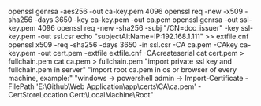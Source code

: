 openssl genrsa -aes256 -out ca-key.pem 4096
openssl req -new -x509 -sha256 -days 3650 -key ca-key.pem -out ca.pem
openssl genrsa -out ssl-key.pem 4096
openssl req -new -sha256 -subj "/CN=dcc_issuer" -key ssl-key.pem -out ssl.csr
echo "subjectAltName=IP:192.168.1.111" >> extfile.cnf
openssl x509 -req -sha256 -days 3650 -in ssl.csr -CA ca.pem -CAkey ca-key.pem -out cert.pem -extfile extfile.cnf -CAcreateserial
cat cert.pem > fullchain.pem
cat ca.pem > fullchain.pem
"import private ssl key and fullchain.pem in server"
"import root ca.pem in os or browser of every machine, example:"
"windows -> powershell admin -> Import-Certificate -FilePath 'E:\Github\Web Application\app\certs\CA\ca.pem' -CertStoreLocation Cert:\LocalMachine\Root"

